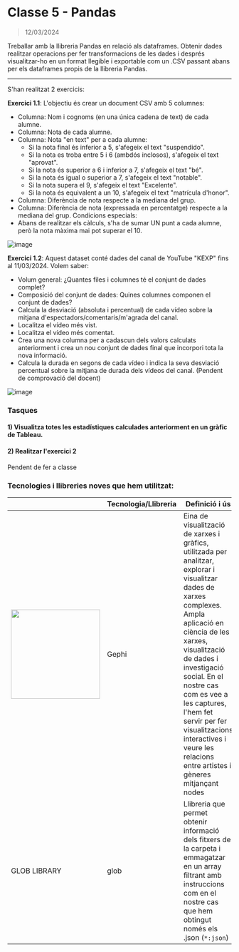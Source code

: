 # Classe 5 - Pandas
> 12/03/2024
>
Treballar amb la llibreria Pandas en relació als dataframes. Obtenir dades realitzar operacions per fer transformacions de les dades i després visualitzar-ho en un format llegible i exportable com un .CSV passant abans per els dataframes propis de la llibreria Pandas.
<hr>

S'han realitzat 2 exercicis: 

**Exercici 1.1**: L'objectiu és crear un document CSV amb 5 columnes:

- Columna: Nom i cognoms (en una única cadena de text) de cada alumne.
- Columna: Nota de cada alumne.
- Columna: Nota "en text" per a cada alumne:
  - Si la nota final és inferior a 5, s'afegeix el text "suspendido".
  - Si la nota es troba entre 5 i 6 (ambdós inclosos), s'afegeix el text "aprovat".
  - Si la nota és superior a 6 i inferior a 7, s'afegeix el text "bé".
  - Si la nota és igual o superior a 7, s'afegeix el text "notable".
  - Si la nota supera el 9, s'afegeix el text "Excelente".
  - Si la nota és equivalent a un 10, s'afegeix el text "matrícula d'honor".
- Columna: Diferència de nota respecte a la mediana del grup.
- Columna: Diferència de nota (expressada en percentatge) respecte a la mediana del grup.
Condicions especials:
- Abans de realitzar els càlculs, s'ha de sumar UN punt a cada alumne, però la nota màxima mai pot superar el 10.
  
![image](https://github.com/albertarrebola08/bigdataUABopt4/assets/104431726/1dd00c76-127a-4809-b4cb-d663b0b7445f)

**Exercici 1.2**: Aquest dataset conté dades del canal de YouTube "KEXP" fins al 11/03/2024. Volem saber:

- Volum general: ¿Quantes files i columnes té el conjunt de dades complet?
- Composició del conjunt de dades: Quines columnes componen el conjunt de dades?
- Calcula la desviació (absoluta i percentual) de cada vídeo sobre la mitjana d'espectadors/comentaris/m'agrada del canal.
- Localitza el vídeo més vist.
- Localitza el vídeo més comentat.
- Crea una nova columna per a cadascun dels valors calculats anteriorment i crea un nou conjunt de dades final que incorpori tota la nova informació.
- Calcula la durada en segons de cada vídeo i indica la seva desviació percentual sobre la mitjana de durada dels vídeos del canal. (Pendent de comprovació del docent) 

![image](https://github.com/albertarrebola08/bigdataUABopt4/assets/104431726/afeacaea-1e38-4b3c-904b-2383011ea1fd)


### Tasques 
#### 1) Visualitza totes les estadístiques calculades anteriorment en un gràfic de Tableau.
#### 2) Realitzar l'exercici 2 
Pendent de fer a classe

### Tecnologies i llibreries noves que hem utilitzat: 

|               | Tecnologia/Llibreria | Definició i ús                             |
|-----------------------|-----------------------|----------------------------------------|
| <img src="https://gephi.org/gephi-lite/gephi-logo.svg" width="200px"> | Gephi                 | Eina de visualització de xarxes i gràfics, utilitzada per analitzar, explorar i visualitzar dades de xarxes complexes. Ampla aplicació en ciència de les xarxes, visualització de dades i investigació social. En el nostre cas com es vee a les captures, l'hem fet servir per fer visualitzacions interactives i veure les relacions entre artistes i gèneres mitjançant nodes |
| GLOB LIBRARY | glob                 | Llibreria que permet obtenir informació dels fitxers de la carpeta i emmagatzar en un array filtrant amb instruccions com en el nostre cas que hem obtingut només els .json (`*:json`) |






